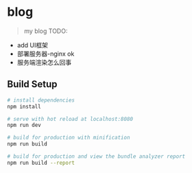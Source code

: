 # blog

> my blog
TODO: 
* add UI框架
* 部署服务器-nginx ok
* 服务端渲染怎么回事


## Build Setup

``` bash
# install dependencies
npm install

# serve with hot reload at localhost:8080
npm run dev

# build for production with minification
npm run build

# build for production and view the bundle analyzer report
npm run build --report
```
